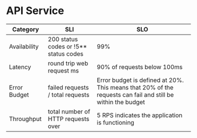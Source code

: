 # API Service

| Category     | SLI | SLO                                                                                                         |
|--------------|-----|-------------------------------------------------------------------------------------------------------------|
| Availability | 200 status codes or !5** status codes    | 99%                                                                                                         |
| Latency      | round trip web request ms    | 90% of requests below 100ms                                                                                 |
| Error Budget | failed requests / total requests    | Error budget is defined at 20%. This means that 20% of the requests can fail and still be within the budget |
| Throughput   | total number of HTTP requests over   | 5 RPS indicates the application is functioning                                                              |